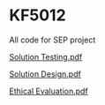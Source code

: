 # KF5012
All code for SEP project

[Solution Testing.pdf](https://github.com/KF5012EmperorPalpatine/KF5012/files/6516691/Solution.Testing.pdf)

[Solution Design.pdf](https://github.com/KF5012EmperorPalpatine/KF5012/files/6516852/Solution.Design.pdf)

[Ethical Evaluation.pdf](https://github.com/KF5012EmperorPalpatine/KF5012/files/6516854/Ethical.Evaluation.pdf)


